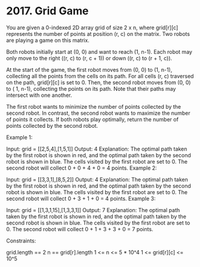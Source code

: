 # 2017. Grid Game

You are given a 0-indexed 2D array grid of size 2 x n, where grid[r][c] represents the number of points at position (r,
c) on the matrix. Two robots are playing a game on this matrix.

Both robots initially start at (0, 0) and want to reach (1, n-1). Each robot may only move to the right ((r, c) to (r,
c + 1)) or down ((r, c) to (r + 1, c)).

At the start of the game, the first robot moves from (0, 0) to (1, n-1), collecting all the points from the cells on its
path. For all cells (r, c) traversed on the path, grid[r][c] is set to 0. Then, the second robot moves from (0, 0) to (
1, n-1), collecting the points on its path. Note that their paths may intersect with one another.

The first robot wants to minimize the number of points collected by the second robot. In contrast, the second robot
wants to maximize the number of points it collects. If both robots play optimally, return the number of points collected
by the second robot.

Example 1:

Input: grid = [[2,5,4],[1,5,1]]
Output: 4
Explanation: The optimal path taken by the first robot is shown in red, and the optimal path taken by the second robot
is shown in blue.
The cells visited by the first robot are set to 0.
The second robot will collect 0 + 0 + 4 + 0 = 4 points.
Example 2:

Input: grid = [[3,3,1],[8,5,2]]
Output: 4
Explanation: The optimal path taken by the first robot is shown in red, and the optimal path taken by the second robot
is shown in blue.
The cells visited by the first robot are set to 0.
The second robot will collect 0 + 3 + 1 + 0 = 4 points.
Example 3:

Input: grid = [[1,3,1,15],[1,3,3,1]]
Output: 7
Explanation: The optimal path taken by the first robot is shown in red, and the optimal path taken by the second robot
is shown in blue.
The cells visited by the first robot are set to 0.
The second robot will collect 0 + 1 + 3 + 3 + 0 = 7 points.

Constraints:

grid.length == 2
n == grid[r].length
1 <= n <= 5 * 10^4
1 <= grid[r][c] <= 10^5